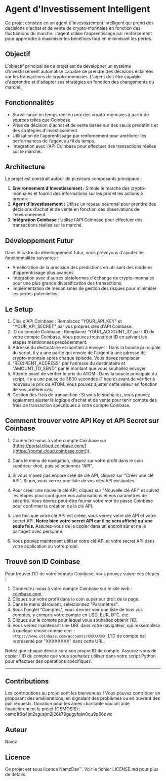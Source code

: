 

# Agent d'Investissement Intelligent

Ce projet consiste en un agent d'investissement intelligent qui prend des décisions d'achat et de vente de crypto-monnaies en fonction des fluctuations du marché. L'agent utilise l'apprentissage par renforcement pour apprendre à maximiser les bénéfices tout en minimisant les pertes.

## Objectif

L'objectif principal de ce projet est de développer un système d'investissement automatisé capable de prendre des décisions éclairées sur les transactions de crypto-monnaies. L'agent doit être capable d'apprendre et d'adapter ses stratégies en fonction des changements du marché.

## Fonctionnalités

- Surveillance en temps réel du prix des crypto-monnaies à partir de sources telles que Coinbase.
- Prise de décision d'achat et de vente basée sur des seuils prédéfinis et des stratégies d'investissement.
- Utilisation de l'apprentissage par renforcement pour améliorer les performances de l'agent au fil du temps.
- Intégration avec l'API Coinbase pour effectuer des transactions réelles sur le marché.

## Architecture

Le projet est construit autour de plusieurs composants principaux :

1. **Environnement d'Investissement :** Simule le marché des crypto-monnaies et fournit des informations sur les prix et les actions à prendre.
2. **Agent d'Investissement :** Utilise un réseau neuronal pour prendre des décisions d'achat et de vente en fonction des observations de l'environnement.
3. **Intégration Coinbase :** Utilise l'API Coinbase pour effectuer des transactions réelles sur le marché.

## Développement Futur

Dans le cadre du développement futur, nous prévoyons d'ajouter les fonctionnalités suivantes :

- Amélioration de la précision des prédictions en utilisant des modèles d'apprentissage plus avancés.
- Intégration avec d'autres plateformes d'échange de crypto-monnaies pour une plus grande diversification des transactions.
- Implémentation de mécanismes de gestion des risques pour minimiser les pertes potentielles.

## Le Setup

1. Clés d'API Coinbase : Remplacez "YOUR_API_KEY" et "YOUR_API_SECRET" par vos propres clés d'API Coinbase.
2. ID du compte Coinbase : Remplacez 'YOUR_ACCOUNT_ID' par l'ID de votre compte Coinbase. Vous pouvez trouver cet ID en suivant les étapes mentionnées précédemment.
3. Adresse du destinataire et montant à envoyer : Dans la boucle principale du script, il y a une partie qui envoie de l'argent à une adresse de crypto-monnaie après chaque épisode. Vous devez remplacer
4. "RECIPIENT_ADDRESS" par l'adresse du destinataire et "AMOUNT_TO_SEND" par le montant que vous souhaitez envoyer.
5. Attente avant de vérifier le prix du ATOM : Dans la boucle principale du script, il y a une pause de 3600 secondes (1 heure) avant de vérifier à nouveau le prix du ATOM. Vous pouvez ajuster cette valeur en fonction de vos préférences.
6. Gestion des frais de transaction : Si vous le souhaitez, vous pouvez également ajuster la logique d'achat et de vente pour tenir compte des frais de transaction spécifiques à votre compte Coinbase.


## Comment trouver votre API Key et API Secret sur Coinbase

1. Connectez-vous à votre compte Coinbase sur [https://portal.cloud.coinbase.com/]((https://portal.cloud.coinbase.com/)).

2. Dans le menu de navigation, cliquez sur votre profil dans le coin supérieur droit, puis sélectionnez "API".

3. Si vous n'avez pas encore créé de clé API, cliquez sur "Créer une clé API". Sinon, vous verrez une liste de vos clés API existantes.

4. Pour créer une nouvelle clé API, cliquez sur "Nouvelle clé API" et suivez les étapes pour configurer vos autorisations et vos paramètres de sécurité. Vous devrez peut-être fournir votre mot de passe Coinbase pour confirmer la création de la clé API.

5. Une fois que votre clé API est créée, vous verrez votre clé API et votre secret API. **Notez bien votre secret API car il ne sera affiché qu'une seule fois.** Assurez-vous de le copier dans un endroit sûr et ne le partagez avec personne.

6. Vous pouvez maintenant utiliser votre clé API et votre secret API dans votre application ou votre projet.

## Trouvé son ID Coinbase

Pour trouver l'ID de votre compte Coinbase, vous pouvez suivre ces étapes :

1. Connectez-vous à votre compte Coinbase sur le site web : [coinbase.com](https://www.coinbase.com/).
2. Cliquez sur votre profil dans le coin supérieur droit de la page.
3. Dans le menu déroulant, sélectionnez "Paramètres".
4. Sous l'onglet "Comptes", vous devriez voir une liste de tous vos comptes, y compris votre compte en USD, EUR, BTC, etc.
5. Cliquez sur le compte pour lequel vous souhaitez obtenir l'ID.
6. Vous verrez maintenant une URL dans votre navigateur, qui ressemblera à quelque chose comme ceci : `https://www.coinbase.com/accounts/XXXXXXXX`. L'ID de compte est représenté par "XXXXXXXX" dans cette URL.

Notez que chaque devise aura son propre ID de compte. Assurez-vous de copier l'ID du compte que vous souhaitez utiliser dans votre script Python pour effectuer des opérations spécifiques.

---

## Contributions

Les contributions au projet sont les bienvenues ! Vous pouvez contribuer en proposant des améliorations, en signalant des problèmes ou en ouvrant des pull requests.
Donation pour les âmes charitable voulant aidé financièrement le projet (OSMOSIS) :  osmo1t6q4jm2sgusjm2j26k79gugyfqlw0qu9p66dwc

## Auteur

Namz

## Licence

Ce projet est sous licence NamzDev™. Voir le fichier LICENSE.md pour plus de détails.


